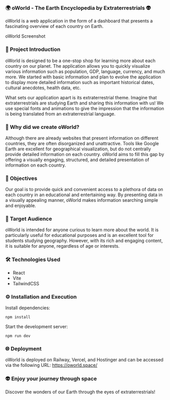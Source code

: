 ### 🌍 oWorld - The Earth Encyclopedia by Extraterrestrials 👽

oWorld is a web application in the form of a dashboard that presents a fascinating overview of each country on Earth.

oWorld Screenshot

### 🚀 Project Introduction

oWorld is designed to be a one-stop shop for learning more about each country on our planet. The application allows you to quickly visualize various information such as population, GDP, language, currency, and much more. We started with basic information and plan to evolve the application to display more detailed information such as important historical dates, cultural anecdotes, health data, etc.

What sets our application apart is its extraterrestrial theme. Imagine that extraterrestrials are studying Earth and sharing this information with us! We use special fonts and animations to give the impression that the information is being translated from an extraterrestrial language.

### 🤔 Why did we create oWorld?

Although there are already websites that present information on different countries, they are often disorganized and unattractive. Tools like Google Earth are excellent for geographical visualization, but do not centrally provide detailed information on each country. oWorld aims to fill this gap by offering a visually engaging, structured, and detailed presentation of information on each country.

### 🎯 Objectives

Our goal is to provide quick and convenient access to a plethora of data on each country in an educational and entertaining way. By presenting data in a visually appealing manner, oWorld makes information searching simple and enjoyable.

### 🎒 Target Audience

oWorld is intended for anyone curious to learn more about the world. It is particularly useful for educational purposes and is an excellent tool for students studying geography. However, with its rich and engaging content, it is suitable for anyone, regardless of age or interests.

### 🛠 Technologies Used

- React
- Vite
- TailwindCSS

### ⚙️ Installation and Execution

Install dependencies:

```
npm install
```

Start the development server:

```
npm run dev
```

### 🌐 Deployment

oWorld is deployed on Railway, Vercel, and Hostinger and can be accessed via the following URL: https://oworld.space/

### 👽 Enjoy your journey through space

Discover the wonders of our Earth through the eyes of extraterrestrials!

